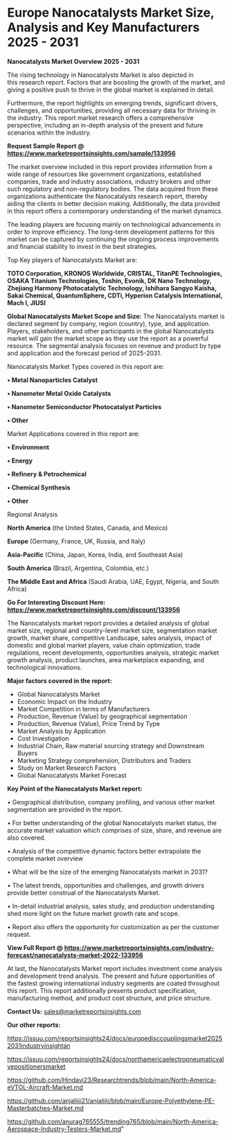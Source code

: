 # Europe Nanocatalysts Market Size, Analysis and Key Manufacturers 2025 - 2031

<Strong> Nanocatalysts Market Overview 2025 - 2031</strong>

The rising technology in Nanocatalysts Market is also depicted in this research report. Factors that are boosting the growth of the market, and giving a positive push to thrive in the global market is explained in detail.

Furthermore, the report highlights on emerging trends, significant drivers, challenges, and opportunities, providing all necessary data for thriving in the industry. This report market research offers a comprehensive perspective, including an in-depth analysis of the present and future scenarios within the industry.

<strong>Request Sample Report @ <a href=https://www.marketreportsinsights.com/sample/133956>https://www.marketreportsinsights.com/sample/133956</a></strong>

The market overview included in this report provides information from a wide range of resources like government organizations, established companies, trade and industry associations, industry brokers and other such regulatory and non-regulatory bodies. The data acquired from these organizations authenticate the Nanocatalysts research report, thereby aiding the clients in better decision making. Additionally, the data provided in this report offers a contemporary understanding of the market dynamics.

The leading players are focusing mainly on technological advancements in order to improve efficiency. The long-term development patterns for this market can be captured by continuing the ongoing process improvements and financial stability to invest in the best strategies.

Top Key players of Nanocatalysts Market are:

<strong>TOTO Corporation, KRONOS Worldwide, CRISTAL, TitanPE Technologies, OSAKA Titanium Technologies, Toshin, Evonik, DK Nano Technology, Zhejiang Harmony Photocatalytic Technology, Ishihara Sangyo Kaisha, Sakai Chemical, QuantumSphere, CDTi, Hyperion Catalysis International, Mach I, JIUSI</strong>

<strong><b>Global Nanocatalysts Market Scope and Size:</b></strong>
The Nanocatalysts market is declared segment by company, region (country), type, and application. Players, stakeholders, and other participants in the global Nanocatalysts market will gain the market scope as they use the report as a powerful resource. The segmental analysis focuses on revenue and product by type and application and the forecast period of 2025-2031.

Nanocatalysts Market Types covered in this report are:

<strong>• Metal Nanoparticles Catalyst

• Nanometer Metal Oxide Catalysts

• Nanometer Semiconductor Photocatalyst Particles

• Other</strong>

Market Applications covered in this report are:

<strong>• Environment

• Energy

• Refinery & Petrochemical

• Chemical Synthesis

• Other</strong> 

Regional Analysis

<strong>North America</strong> (the United States, Canada, and Mexico)

<strong>Europe</strong> (Germany, France, UK, Russia, and Italy)

<strong>Asia-Pacific</strong> (China, Japan, Korea, India, and Southeast Asia)

<strong>South America</strong> (Brazil, Argentina, Colombia, etc.)

<strong>The Middle East and Africa</strong> (Saudi Arabia, UAE, Egypt, Nigeria, and South Africa)

<strong>Go For Interesting Discount Here: <a href=https://www.marketreportsinsights.com/discount/133956>https://www.marketreportsinsights.com/discount/133956</a></strong>

The Nanocatalysts market report provides a detailed analysis of global market size, regional and country-level market size, segmentation market growth, market share, competitive Landscape, sales analysis, impact of domestic and global market players, value chain optimization, trade regulations, recent developments, opportunities analysis, strategic market growth analysis, product launches, area marketplace expanding, and technological innovations.

<strong><b>Major factors covered in the report:</b></strong>
<ul>
  <li>Global Nanocatalysts Market </li>
  <li>Economic Impact on the Industry</li>
  <li>Market Competition in terms of Manufacturers</li>
  <li>Production, Revenue (Value) by geographical segmentation</li>
  <li>Production, Revenue (Value), Price Trend by Type</li>
  <li>Market Analysis by Application</li>
  <li>Cost Investigation</li>
  <li>Industrial Chain, Raw material sourcing strategy and Downstream Buyers</li>
  <li>Marketing Strategy comprehension, Distributors and Traders</li>
  <li>Study on Market Research Factors</li>
  <li>Global Nanocatalysts Market Forecast</li>
</ul>

<strong><b>Key Point of the Nanocatalysts Market report:</b></strong>

• Geographical distribution, company profiling, and various other market segmentation are provided in the report.

• For better understanding of the global Nanocatalysts market status, the accurate market valuation which comprises of size, share, and revenue are also covered.

• Analysis of the competitive dynamic factors better extrapolate the complete market overview

• What will be the size of the emerging Nanocatalysts market in 2031?

• The latest trends, opportunities and challenges, and growth drivers provide better construal of the Nanocatalysts Market.

• In-detail industrial analysis, sales study, and production understanding shed more light on the future market growth rate and scope.

• Report also offers the opportunity for customization as per the customer request.

<strong><b>View Full Report @ <a href=https://www.marketreportsinsights.com/industry-forecast/nanocatalysts-market-2022-133956>https://www.marketreportsinsights.com/industry-forecast/nanocatalysts-market-2022-133956</a></b></strong>


At last, the Nanocatalysts Market report includes investment come analysis and development trend analysis. The present and future opportunities of the fastest growing international industry segments are coated throughout this report. This report additionally presents product specification, manufacturing method, and product cost structure, and price structure.

<strong>Contact Us:</strong>
sales@marketreportsinsights.com

<strong>Our other reports:</strong>

<a href=https://issuu.com/reportsinsights24/docs/europedisccouplingsmarket20252031industryinsightan>https://issuu.com/reportsinsights24/docs/europedisccouplingsmarket20252031industryinsightan</a>

<a href=https://issuu.com/reportsinsights24/docs/northamericaelectropneumaticvalvepositionersmarket>https://issuu.com/reportsinsights24/docs/northamericaelectropneumaticvalvepositionersmarket</a>

<a href=https://github.com/Hindavi23/Researchtrends/blob/main/North-America-eVTOL-Aircraft-Market.md>https://github.com/Hindavi23/Researchtrends/blob/main/North-America-eVTOL-Aircraft-Market.md</a>

<a href=https://github.com/anjaliiii21/anjaliiii/blob/main/Europe-Polyethylene-PE-Masterbatches-Market.md>https://github.com/anjaliiii21/anjaliiii/blob/main/Europe-Polyethylene-PE-Masterbatches-Market.md</a>

<a href=https://github.com/anurag765555/trending765/blob/main/North-America-Aerospace-Industry-Testers-Market.md>https://github.com/anurag765555/trending765/blob/main/North-America-Aerospace-Industry-Testers-Market.md</a>"
